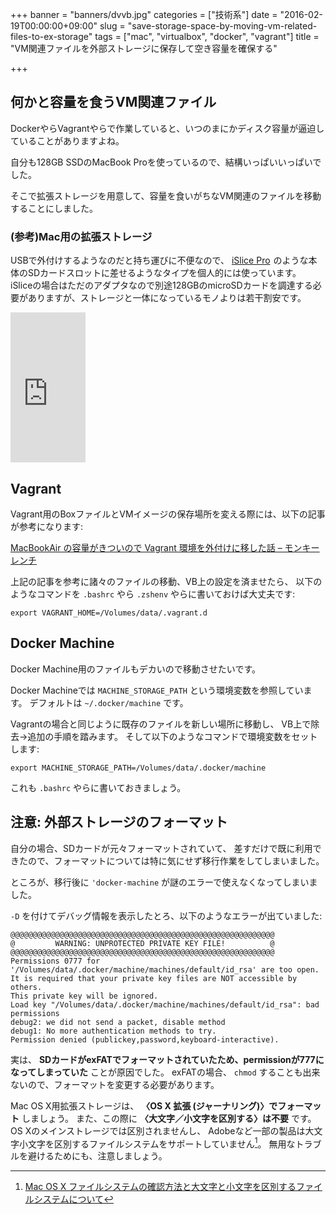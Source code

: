 +++
banner = "banners/dvvb.jpg"
categories = ["技術系"]
date = "2016-02-19T00:00:00+09:00"
slug = "save-storage-space-by-moving-vm-related-files-to-ex-storage"
tags = ["mac", "virtualbox", "docker", "vagrant"]
title = "VM関連ファイルを外部ストレージに保存して空き容量を確保する"

+++

## 何かと容量を食うVM関連ファイル ##

DockerやらVagrantやらで作業していると、いつのまにかディスク容量が逼迫していることがありますよね。

自分も128GB SSDのMacBook Proを使っているので、結構いっぱいいっぱいでした。

そこで拡張ストレージを用意して、容量を食いがちなVM関連のファイルを移動することにしました。

### (参考)Mac用の拡張ストレージ ###

USBで外付けするようなのだと持ち運びに不便なので、
<a rel="nofollow" href="http://www.amazon.co.jp/gp/product/B00TTFOJ4A/ref=as_li_ss_tl?ie=UTF8&camp=247&creative=7399&creativeASIN=B00TTFOJ4A&linkCode=as2&tag=yewton-22">iSlice Pro</a><img src="http://ir-jp.amazon-adsystem.com/e/ir?t=yewton-22&l=as2&o=9&a=B00TTFOJ4A" width="1" height="1" border="0" alt="" style="border:none !important; margin:0px !important;" />
のような本体のSDカードスロットに差せるようなタイプを個人的には使っています。
iSliceの場合はただのアダプタなので別途128GBのmicroSDカードを調達する必要がありますが、ストレージと一体になっているモノよりは若干割安です。

<iframe src="https://rcm-fe.amazon-adsystem.com/e/cm?lt1=_blank&bc1=000000&IS2=1&bg1=FFFFFF&fc1=000000&lc1=0000FF&t=yewton-22&o=9&p=8&l=as4&m=amazon&f=ifr&ref=ss_til&asins=B00TTFOJ4A" style="width:120px;height:240px;" scrolling="no" marginwidth="0" marginheight="0" frameborder="0"></iframe>

## Vagrant ##

Vagrant用のBoxファイルとVMイメージの保存場所を変える際には、以下の記事が参考になります:

[MacBookAir の容量がきついので Vagrant 環境を外付けに移した話 – モンキーレンチ](http://2inc.org/blog/2014/06/28/4311/ "MacBookAir の容量がきついので Vagrant 環境を外付けに移した話 – モンキーレンチ")

上記の記事を参考に諸々のファイルの移動、VB上の設定を済ませたら、
以下のようなコマンドを `.bashrc` やら `.zshenv` やらに書いておけば大丈夫です:

`export VAGRANT_HOME=/Volumes/data/.vagrant.d`

## Docker Machine ##

Docker Machine用のファイルもデカいので移動させたいです。

Docker Machineでは `MACHINE_STORAGE_PATH` という環境変数を参照しています。
デフォルトは `~/.docker/machine` です。

Vagrantの場合と同じように既存のファイルを新しい場所に移動し、
VB上で除去→追加の手順を踏みます。
そして以下のようなコマンドで環境変数をセットします:

`export MACHINE_STORAGE_PATH=/Volumes/data/.docker/machine`

これも `.bashrc` やらに書いておきましょう。


## 注意: 外部ストレージのフォーマット ##

自分の場合、SDカードが元々フォーマットされていて、
差すだけで既に利用できたので、フォーマットについては特に気にせず移行作業をしてしまいました。

ところが、移行後に `'docker-machine` が謎のエラーで使えなくなってしまいました。

`-D` を付けてデバッグ情報を表示したとろ、以下のようなエラーが出ていました:

```
@@@@@@@@@@@@@@@@@@@@@@@@@@@@@@@@@@@@@@@@@@@@@@@@@@@@@@@@@@@
@         WARNING: UNPROTECTED PRIVATE KEY FILE!          @
@@@@@@@@@@@@@@@@@@@@@@@@@@@@@@@@@@@@@@@@@@@@@@@@@@@@@@@@@@@
Permissions 0777 for '/Volumes/data/.docker/machine/machines/default/id_rsa' are too open.
It is required that your private key files are NOT accessible by others.
This private key will be ignored.
Load key "/Volumes/data/.docker/machine/machines/default/id_rsa": bad permissions
debug2: we did not send a packet, disable method
debug1: No more authentication methods to try.
Permission denied (publickey,password,keyboard-interactive).
```

実は、 **SDカードがexFATでフォーマットされていたため、permissionが777になってしまっていた**
ことが原因でした。
exFATの場合、 `chmod` することも出来ないので、フォーマットを変更する必要があります。

Mac OS X用拡張ストレージは、 **〈OS X 拡張 (ジャーナリング)〉でフォーマット** しましょう。
また、この際に **〈大文字／小文字を区別する〉は不要** です。
OS Xのメインストレージでは区別されませんし、
Adobeなど一部の製品は大文字小文字を区別するファイルシステムをサポートしていません[^1]。
無用なトラブルを避けるためにも、注意しましょう。

[^1]: [Mac OS X ファイルシステムの確認方法と大文字と小文字を区別するファイルシステムについて](https://helpx.adobe.com/jp/x-productkb/global/cpsid_83180.html)
